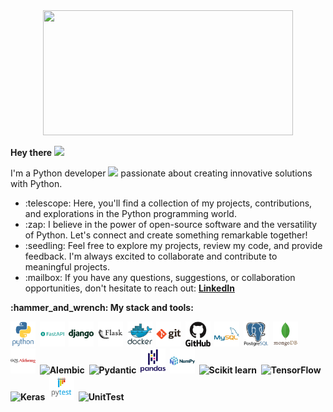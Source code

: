<!DOCTYPE html>
<html>
<head>
  <div id="header" align="center">
    <img src="https://media.giphy.com/media/WE59KFXbaf6tsAn2zW/giphy.gif" width="400" height="200"/>
  </div>
</head>
<body>
  <p><b>Hey there</b> <img src="https://media.giphy.com/media/hvRJCLFzcasrR4ia7z/giphy.gif" width="30px"/>
  </p>
  <p>I'm a Python developer <img src="https://media.giphy.com/media/WUlplcMpOCEmTGBtBW/giphy.gif" width="30"> passionate about creating innovative solutions with Python.</p>
  <ul>
    <li>:telescope: Here, you'll find a collection of my projects, contributions, and explorations in the Python programming world.</li>
    <li>:zap: I believe in the power of open-source software and the versatility of Python. Let's connect and create something remarkable together!</li>
    <li>:seedling: Feel free to explore my projects, review my code, and provide feedback. I'm always excited to collaborate and contribute to meaningful projects.</li>
    <li>:mailbox: If you have any questions, suggestions, or collaboration opportunities, don't hesitate to reach out: 
    <a href="https://www.linkedin.com/in/vasiliy-hlushchenko"><b>LinkedIn<b></a></li>
  </ul>
  <p>:hammer_and_wrench: <b>My stack and tools:</b></p>
  <div>
  <img src="https://github.com/devicons/devicon/blob/master/icons/python/python-original-wordmark.svg" title="Python" alt="Python" width="40" height="40"/>&nbsp;
  <img src="https://github.com/devicons/devicon/blob/master/icons/fastapi/fastapi-original-wordmark.svg" title="FastAPI" alt="FastAPI" width="40" height="40"/>&nbsp;
  <img src="https://github.com/devicons/devicon/blob/master/icons/django/django-plain-wordmark.svg" title="Django" alt="Django" width="40" height="40"/>&nbsp;
  <img src="https://github.com/devicons/devicon/blob/master/icons/flask/flask-original-wordmark.svg" title="Flask" alt="Flask" width="40" height="40"/>&nbsp;
  <img src="https://github.com/devicons/devicon/blob/master/icons/docker/docker-original-wordmark.svg" title="Docker" alt="Docker" width="40" height="40"/>&nbsp;
  <img src="https://github.com/devicons/devicon/blob/master/icons/git/git-original-wordmark.svg" title="Git" **alt="Git" width="40" height="40"/>&nbsp;
  <img src="https://github.com/devicons/devicon/blob/master/icons/github/github-original-wordmark.svg" title="GitHub" alt="GitHub" width="40" height="40"/>&nbsp;
  <img src="https://github.com/devicons/devicon/blob/master/icons/mysql/mysql-original-wordmark.svg" title="MySQL"  alt="MySQL" width="40" height="40"/>&nbsp;
  <img src="https://github.com/devicons/devicon/blob/master/icons/postgresql/postgresql-original-wordmark.svg" title="PostgreSQL" alt="PostgreSQL" width="40" height="40"/>&nbsp;
  <img src="https://github.com/devicons/devicon/blob/master/icons/mongodb/mongodb-original-wordmark.svg" title="mongoDB" alt="mongoDB" width="40" height="40"/>&nbsp;
  <img src="https://github.com/devicons/devicon/blob/master/icons/sqlalchemy/sqlalchemy-original-wordmark.svg" title="SQLAlchemy" alt="SQLAlchemy" width="40" height="40"/>&nbsp;
  <img src="http://www.alembic.io/images/alembic_logo.jpg" title="Alembic" alt="Alembic" width="40" height="40"/>&nbsp;
  <img src="https://miro.medium.com/v2/resize:fit:720/format:webp/1*WNd3LXOi5xlDbitxsIARyw.png" title="Pydantic" alt="Pydantic" width="40" height="40"/>&nbsp;
  <img src="https://github.com/devicons/devicon/blob/master/icons/pandas/pandas-original-wordmark.svg" title="Pandas" alt="Pandas" width="40" height="40"/>&nbsp;
  <img src="https://github.com/devicons/devicon/blob/master/icons/numpy/numpy-original-wordmark.svg" title="NumPy" alt="NumPy" width="40" height="40"/>&nbsp;
  <img src="https://upload.wikimedia.org/wikipedia/commons/0/05/Scikit_learn_logo_small.svg" title="Scikit learn" alt="Scikit learn" width="40" height="40"/>&nbsp;
  <img src="https://www.linuxadictos.com/wp-content/uploads/tensorflow.jpg" title="TensorFlow" alt="TensorFlow" width="40" height="40"/>&nbsp;
  <img src="https://miro.medium.com/v2/resize:fit:1200/1*wwnExqe720PPHykHhs5Hqw.png" title="Keras" alt="Keras" width="50" height="35"/>&nbsp;
  <img src="https://github.com/devicons/devicon/blob/master/icons/pytest/pytest-original-wordmark.svg" title="PyTest" alt="PyTest" width="40" height="40"/>&nbsp;
  <img src="https://browserstack.wpenginepowered.com/wp-content/uploads/2023/06/Unittest-Framework-250x296.png" title="UnitTest" alt="UnitTest" width="50" height="40"/>&nbsp;
  </div>
</body>
</html>